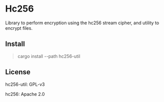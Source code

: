 # Hc256

Library to perform encryption using the hc256 stream cipher, and utility to encrypt files.

## Install

> cargo install --path hc256-util

## License

hc256-util: GPL-v3

hc256: Apache 2.0